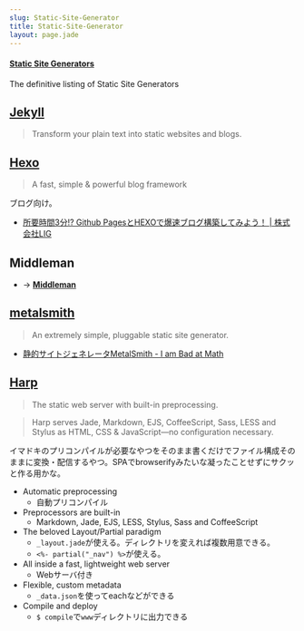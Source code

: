```yaml
---
slug: Static-Site-Generator
title: Static-Site-Generator
layout: page.jade
---
```


#### [Static Site Generators](https://staticsitegenerators.net/)
The definitive listing of Static Site Generators


## [Jekyll](http://jekyllrb.com)
> Transform your plain text into static websites and blogs.


## [Hexo](http://hexo.io)
> A fast, simple & powerful blog framework

ブログ向け。

- [所要時間3分!? Github PagesとHEXOで爆速ブログ構築してみよう！ | 株式会社LIG](http://liginc.co.jp/web/programming/server/104594)


## Middleman
- → __[Middleman](/wiki/middleman/)__


## [metalsmith](http://www.metalsmith.io)
> An extremely simple, pluggable static site generator.

- [静的サイトジェネレータMetalSmith - I am Bad at Math](http://d.hatena.ne.jp/badatmath/20140426/1398495275)


## [Harp](http://harpjs.com)
> The static web server with built-in preprocessing.

> Harp serves Jade, Markdown, EJS, CoffeeScript, Sass, LESS and Stylus as HTML, CSS & JavaScript—no configuration necessary.

イマドキのプリコンパイルが必要なやつをそのまま書くだけでファイル構成そのままに変換・配信するやつ。SPAでbrowserifyみたいな凝ったことせずにサクッと作る用かな。

- Automatic preprocessing
    - 自動プリコンパイル
- Preprocessors are built-in
    - Markdown, Jade, EJS, LESS, Stylus, Sass and CoffeeScript
- The beloved Layout/Partial paradigm
    - `_layout.jade`が使える。ディレクトリを変えれば複数用意できる。
    - `<%- partial("_nav") %>`が使える。
- All inside a fast, lightweight web server
    - Webサーバ付き
- Flexible, custom metadata
    - `_data.json`を使ってeachなどができる
- Compile and deploy
    - `$ compile`で`www`ディレクトリに出力できる
